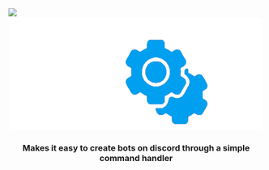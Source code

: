 <img src="https://img.shields.io/badge/Made%20with-NodeJS-green?style=plastic&logo=nodedotjs">
<div id="header" align="center">
  <img src="./imgs/icon.png" width="500"/> 
  
  <h3> Makes it easy to create bots on discord through a simple command handler</h3>
</div>


